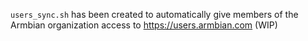 `users_sync.sh` has been created to automatically give members of the Armbian organization access to https://users.armbian.com (WIP)

